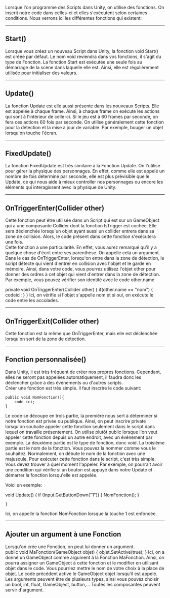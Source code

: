 

Lorsque l'on programme des Scripts dans Unity, on utilise des fonctions. On inscrit notre code dans celles-ci et elles s'exécutent selon certaines conditions. Nous verrons ici les différentes fonctions qui existent:    


***  

## Start()
Lorsque vous créez un nouveau Script dans Unity, la fonction void Start() est créée par défaut. Le nom void reviendra dans vos fonctions, il s'agit du type de Fonction. La fonction Start est exécutée une seule fois au démarrage de la scène dans laquelle elle est. Ainsi, elle est régulièrement utilisée pour initialiser des valeurs.   

***  

## Update()
La fonction Update est elle aussi présente dans les nouveaux Scripts. Elle est appelée à chaque frame. Ainsi, à chaque frame on exécute les actions qui sont à l'intérieur de celle-ci. Si le jeu est à 60 frames par seconde, on fera ces actions 60 fois par seconde. On utilise généralement cette fonction pour la détection et la mise à jour de variable. Par exemple, bouger un objet lorsqu'on touche l'écran.   

***  

## FixedUpdate()
La fonction FixedUpdate est très similaire à la Fonction Update. On l'utilise pour gérer la physique des personnages. En effet, comme elle est appelé un nombre de fois déterminé par seconde, elle est plus prévisible que le Update, ce qui nous aide à mieux controller nos personnages ou encore les éléments qui interagissent avec la physique de Unity.    

***  

## OnTriggerEnter(Collider other)
Cette fonction peut être utilisée dans un Script qui est sur un GameObject qui a une composante Collider dont la fonction IsTrigger est cochée. Elle sera déclenchée lorsqu'un objet ayant aussi un collider entrera dans sa zone de collision. Alors, le code présent dans cette fonction s'exécutera une fois.   
Cette fonction a une particularité. En effet, vous aurez remarqué qu'il y a quelque chose d'écrit entre ses parenthèse. On appelle cela un argument. Dans le cas de OnTriggerEnter, lorsqu'on entre dans la zone de détection, le script détecte qui vient d'entrer en collision avec l'objet et le garde en mémoire. Ainsi, dans votre code, vous pourrez utilisez l'objet other pour donner des ordres à cet objet qui vient d'entrer dans la zone de détection. Par exemple, vous pouvez vérifier son identité avec le code other.name   
<highlight lang="csharp">

private void OnTriggerEnter(Collider other)
    {
        if(other.name == "nom")
        {
            codeici;
        }
    }
</highlight>
Ici, on vérifie si l'objet s'appelle nom et si oui, on exécute le code entre les accolades.   

***  

## OnTriggerExit(Collider other)
Cette fonction est la même que OnTriggerEnter, mais elle est déclenchée lorsqu'on sort de la zone de détection.    

***  

## Fonction personnalisée()
Dans Unity, il est très fréquent de créer nos propres fonctions. Cependant, elles ne seront pas appelées automatiquement, il faudra donc les déclencher grâce à des événements ou d'autres scripts.   
Créer une fonction est très simple. Il faut inscrire le code suivant:   
<highlight lang="csharp">

    public void NomFonction(){
        code ici;
    }
</highlight>
Le code se découpe en trois partie, la première nous sert à déterminer si notre fonction est privée ou publique. Ainsi, on peut inscrire private lorsqu'on souhaite appeler cette fonction seulement dans le script dans lequel on travaille présentement. On utilise plutôt public lorsque l'on veut appeler cette fonction depuis un autre endroit, avec un événement par exemple. La deuxième partie est le type de fonction, donc void. La troisième partie est le nom de la fonction. Vous pouvez la nommer comme vous le souhaitez. Normalement, on débute le nom de la fonction avec une majuscule.    
Pour exécuter cette fonction dans le script, c'est très simple. Vous devez trouver à quel moment l'appeler. Par exemple, on pourrait avoir une condition qui vérifie si un bouton est appuyé dans notre Update et démarrer la fonction lorsqu'elle est appelée.
    
Voici un exemple:   
<highlight lang="csharp">

void Update()
    {
        if (Input.GetButtonDown("1"))
        {
            NomFonction();
        }
        
    }
</highlight>
Ici, on appelle la fonction NomFonction lorsque la touche 1 est enfoncée.   

***  

## Ajouter un argument à une Fonction
Lorsqu'on crée une Fonction, on peut lui donner un argument.   
<highlight lang="csharp">
public void MaFonction(GameObject objet)
    {
        objet.SetActive(true);
    }
    </highlight>
    Ici, on a donné un GameObject comme argument à la Fonction MaFonction. Ainsi, on pourra assigner un GameObject à cette fonction et le modifier en utilisant objet dans le code. Vous pourriez mettre le nom de votre choix à la place de objet. Le code précédent active le GameObject objet lorsqu'il est appelé.   
    Les arguments peuvent être de plusieurs types, ainsi vous pouvez choisir un bool, int, float, GameObject, button,... Toutes les composantes peuvent servir d'argument.   